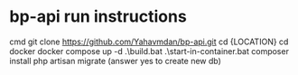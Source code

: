 # bp-api run instructions

cmd
git clone https://github.com/Yahavmdan/bp-api.git
cd {LOCATION}
cd docker
docker compose up -d
.\build.bat
.\start-in-container.bat
composer install
php artisan migrate (answer yes to create new db)
